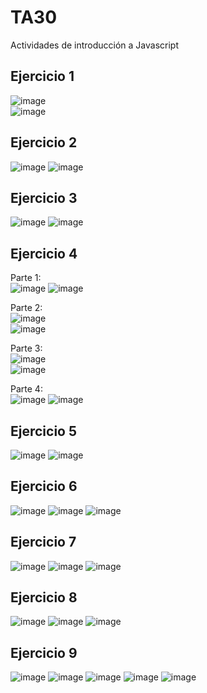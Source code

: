 # TA30
Actividades de introducción a Javascript

## Ejercicio 1 ##
![image](https://user-images.githubusercontent.com/68342939/170450777-c275bedf-ffe5-4088-bd8e-7bb6637869d5.png)
<br>
![image](https://user-images.githubusercontent.com/68342939/170458485-d519df6f-d700-4c73-86c4-d4274ff6aa46.png)



## Ejercicio 2 ##
![image](https://user-images.githubusercontent.com/68342939/170453960-e71b04f9-c2f5-4c94-8460-51d75df00e42.png)
![image](https://user-images.githubusercontent.com/68342939/170458371-55bf887b-ca6a-46b2-80f4-97f3875b00f6.png)


## Ejercicio 3 ##
![image](https://user-images.githubusercontent.com/68342939/170453818-4c70a3b8-efbb-4fa9-8569-f0d294cb4daa.png)
![image](https://user-images.githubusercontent.com/68342939/170458300-25974856-99da-4006-b404-81b298020d23.png)


## Ejercicio 4 ##
Parte 1:
<br>
![image](https://user-images.githubusercontent.com/68342939/170457944-bcdbc999-88d9-4252-84ea-e2a8bc69c531.png)
![image](https://user-images.githubusercontent.com/68342939/170458146-15d4bbc7-6962-4d56-aa42-a2da1d185a70.png)

Parte 2:
<br>
![image](https://user-images.githubusercontent.com/68342939/170461431-3fcf4ccc-bb41-489c-bbb1-d5a89ee5f807.png)
<br>
![image](https://user-images.githubusercontent.com/68342939/170461492-15d61c8f-d740-4d45-9a7c-789ad373af0d.png)

Parte 3:
<br>
![image](https://user-images.githubusercontent.com/68342939/170463338-892f8846-a88d-49e3-bfab-df8edf167375.png)
<br>
![image](https://user-images.githubusercontent.com/68342939/170463578-a2b01fa6-a533-4269-b58f-0ffe7e4ac3c8.png)

Parte 4:
<br>
![image](https://user-images.githubusercontent.com/68342939/170527517-374bb6bf-f93b-4422-b1e4-22e137750ac7.png)
![image](https://user-images.githubusercontent.com/68342939/170528200-42237743-2e53-459a-9492-57b442b1d705.png)

## Ejercicio 5 ##
![image](https://user-images.githubusercontent.com/68342939/171227537-5c196d87-d794-4c3f-922e-743349de0477.png)
![image](https://user-images.githubusercontent.com/68342939/171227596-68a2e96a-3355-4003-986d-cbc966386424.png)


## Ejercicio 6 ##
![image](https://user-images.githubusercontent.com/68342939/170535513-f3a68996-75dc-4791-a4a5-0963cfdac389.png)
![image](https://user-images.githubusercontent.com/68342939/170535612-d2134829-6196-4c7d-9c05-b68866b12820.png)
![image](https://user-images.githubusercontent.com/68342939/170535841-859429f7-7471-460d-acff-9cdc0ad1352e.png)

## Ejercicio 7 ##
![image](https://user-images.githubusercontent.com/68342939/170547382-f690f204-bd52-4856-97bd-b9c371d5ba9b.png)
![image](https://user-images.githubusercontent.com/68342939/170547274-66607463-4cba-4c32-9b5e-c436ebb95996.png)
![image](https://user-images.githubusercontent.com/68342939/170547528-27bfa71d-806e-4f82-9f8b-b6f231c591e0.png)

## Ejercicio 8
![image](https://user-images.githubusercontent.com/68342939/171223621-66ecdb46-e240-419a-b0aa-355cedb43151.png)
![image](https://user-images.githubusercontent.com/68342939/171223835-c04eed13-0de6-4c7c-8a47-9ab1a8904be4.png)
![image](https://user-images.githubusercontent.com/68342939/171223982-852a0c22-af78-471a-9822-d525b003d379.png)

## Ejercicio 9
![image](https://user-images.githubusercontent.com/68342939/171228044-2a405c0a-eea8-4c1e-85b3-129040b0044c.png)
![image](https://user-images.githubusercontent.com/68342939/171228096-39a959ce-5aa4-4f68-988c-e26558f8cde6.png)
![image](https://user-images.githubusercontent.com/68342939/171228157-6b4c2467-5e6b-4306-855b-d576cd86faa6.png)
![image](https://user-images.githubusercontent.com/68342939/171228234-085fd5f6-8521-4eea-b6ad-ca2ad55e1900.png)
![image](https://user-images.githubusercontent.com/68342939/171228489-ac8982c1-e16d-4caf-b510-d6ad72e21050.png)

